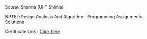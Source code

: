 Sourav Sharma (UIIT Shimla)

NPTEL-Design Analysis And Algorithm - Programming Assignments Solutions

Certificate Link : [Click here](https://github.com/souraavv/NPTEL/blob/main/Algorithm/DAAlgorithms.pdf)
